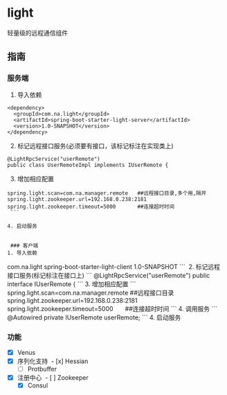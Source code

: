 # light
轻量级的远程通信组件

## 指南
### 服务端
  1. 导入依赖
```
<dependency>
  <groupId>com.na.light</groupId>
  <artifactId>spring-boot-starter-light-server</artifactId>
  <version>1.0-SNAPSHOT</version>
</dependency>
```
  2. 标记远程接口服务(必须要有接口，该标记标注在实现类上)
  ```
@LightRpcService("userRemote")
public class UserRemoteImpl implements IUserRemote {
  ```
  3. 增加相应配置
  ```
spring.light.scan=com.na.manager.remote   ##远程接口目录,多个用,隔开
spring.light.zookeeper.url=192.168.0.238:2181
spring.light.zookeeper.timeout=5000       ##连接超时时间
  ```
  
  4. 启动服务
  
  
  ### 客户端
  1. 导入依赖
```
<dependency>
  <groupId>com.na.light</groupId>
  <artifactId>spring-boot-starter-light-client</artifactId>
  <version>1.0-SNAPSHOT</version>
</dependency>
```
  2. 标记远程接口服务(标记标注在接口上)
  ```
@LightRpcService("userRemote")
public interface IUserRemote {
  ```
  3. 增加相应配置
  ```
spring.light.scan=com.na.manager.remote   ##远程接口目录
spring.light.zookeeper.url=192.168.0.238:2181
spring.light.zookeeper.timeout=5000       ##连接超时时间
  ```
  4. 调用服务
  ```
    @Autowired
    private IUserRemote userRemote;
  ```
  4. 启动服务

### 功能
- [x] Venus
- [x] 序列化支持
  - [x] Hessian
  - [ ] Protbuffer
- [x] 注册中心
  - [ ] Zookeeper
  - [X] Consul
